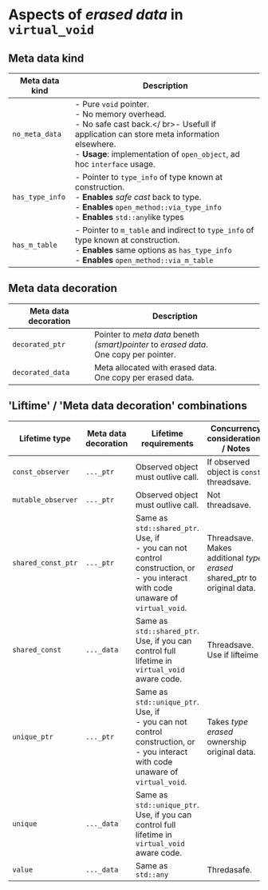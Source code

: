 # Aspects of *erased data* in ``virtual_void``  

## Meta data kind

| Meta data kind | Description |
|-|-|
| ``no_meta_data`` | - Pure ``void`` pointer.</br>- No memory overhead.</br>- No safe cast back.</  br>- Usefull if application can store meta information elsewhere.</br>- **Usage**:  implementation of ``open_object``, ad hoc ``interface`` usage. |
| ``has_type_info`` | - Pointer to ``type_info`` of type known at construction.</br>- **Enables** *safe cast* back to type.</br>- **Enables** ``open_method::via_type_info``</br>- **Enables** ``std::any``like types |
| ``has_m_table`` | - Pointer to ``m_table`` and indirect to ``type_info`` of type known at construction.</br>- **Enables** same options as ``has_type_info``</br>- **Enables** ``open_method::via_m_table``  |

## Meta data decoration

| Meta data decoration | Description |
|-|-|
| ``decorated_ptr`` | Pointer to *meta data* beneth *(smart)pointer* to *erased data*.</br>One copy per pointer. |
| ``decorated_data`` | Meta allocated with erased data.</br>One copy per erased data. |

## 'Liftime' / 'Meta data decoration' combinations

| Lifetime type | Meta data decoration | Lifetime requirements | Concurrency considerations / Notes  | 
|------|-|-------|--------|
| ``const_observer`` | ``..._ptr`` | Observed object must outlive call. | If observed object is ``const``, threadsave. |
| ``mutable_observer`` | ``..._ptr`` | Observed object must outlive call. | Not threadsave. |
| ``shared_const_ptr`` | ``..._ptr`` | Same as ``std::shared_ptr``.</br>Use, if </br>- you can not control construction, or</br>- you interact with code unaware of ``virtual_void``. | Threadsave.</br>Makes additional *type erased* shared_ptr to original data. |
| ``shared_const`` | ``..._data`` | Same as ``std::shared_ptr``.</br>Use, if you can control full lifetime in ``virtual_void`` aware code. | Threadsave.</br>Use if lifteime  |
| ``unique_ptr`` | ``..._ptr`` | Same as ``std::unique_ptr``.</br>Use, if </br>- you can not control construction, or</br>- you interact with code unaware of ``virtual_void``. | Takes *type erased* ownership original data. | 
| ``unique`` | ``..._data`` | Same as ``std::unique_ptr``.</br>Use, if you can control full lifetime in ``virtual_void`` aware code. | |
| ``value`` | ``..._data`` | Same as ``std::any`` | Thredasafe. |
